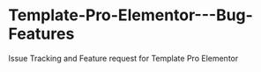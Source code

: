 # Template-Pro-Elementor---Bug-Features
Issue Tracking  and Feature request for  Template Pro Elementor
